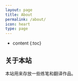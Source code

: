 ```yaml
---
layout: page
title: About
permalink: /about/
icon: heart
type: page
---
```


* content
{:toc}

## 关于本站

本站用来存放一些练笔和翻译作品。